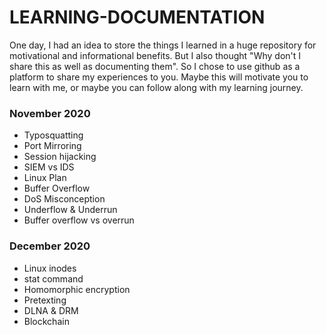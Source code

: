 # LEARNING-DOCUMENTATION

One day, I had an idea to store the things I learned in a huge repository for motivational and informational benefits. But I also thought "Why don't I share this as well as documenting them". So I chose to use github as a platform to share my experiences to you. Maybe this will motivate you to learn with me, or maybe you can follow along with my learning journey.

### November 2020
 - Typosquatting
 - Port Mirroring
 - Session hijacking
 - SIEM vs IDS
 - Linux Plan
 - Buffer Overflow
 - DoS Misconception
 - Underflow & Underrun
 - Buffer overflow vs overrun

### December 2020
 - Linux inodes
 - stat command
 - Homomorphic encryption
 - Pretexting
 - DLNA & DRM
 - Blockchain

